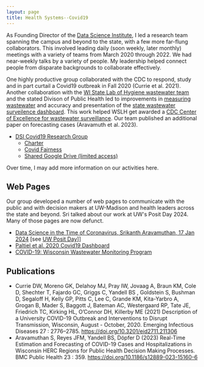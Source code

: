 ```yaml
---
layout: page
title: Health Systems--Covid19
---
```


As Founding Director of the [Data Science Institute](https://datascience.wisc.edu/institute), I led a research team spanning the campus and beyond to the state, with a few more far-flung collaborators. This involved leading daily (soon weekly, later monthly) meetings with a variety of teams from March 2020 through 2022. We had near-weekly talks by a variety of people. My leadership helped connect people from disparate backgrounds to collaborate effectively.

One highly productive group collaborated with the CDC to respond, study and in part curtail a Covid19 outbreak in Fall 2020 (Currie et al. 2021).
Another collaboration with the [WI State Lab of Hygiene wastewater team](https://www.slh.wisc.edu/research/experts/) and the stated Divison of Public Health led to improvements in [measuring wastewater](https://www.slh.wisc.edu/environmental/covid-19-wastewater/) and accuracy and presentation of the [state wastewater surveilence dashboard](https://www.dhs.wisconsin.gov/covid-19/wastewater.htm). This work helped WSLH get awarded a [CDC Center of Excellence for wastewater surveillance](https://www.slh.wisc.edu/wisconsin-named-national-center-of-excellence-for-wastewater-surveillance/).
Our team published an additional paper on forecasting cases (Aravamuth et al. 2023).

- [DSI Covid19 Research Group](https://datascience.wisc.edu/institute/covid19/)
  + [Charter](https://datascience.wisc.edu/institute/covid19/covid19_charter/)
  + [Covid Fairness](https://news.wisc.edu/research-aims-to-give-everyone-a-fair-shot-at-accessing-covid-19-vaccines/)
  + [Shared Google Drive (limited access)](https://drive.google.com/drive/u/1/folders/0AJczAgxVjUJRUk9PVA)
  
Over time, I may add more information on our activities here.
  
## Web Pages

Our group developed a number of web pages to communicate with
the public and with decision makers at UW-Madison and health leaders across the state and beyond. Sri talked about our work at UW's Posit Day 2024. Many of those pages are now defunct.

- [Data Science in the Time of Coronavirus, Srikanth Aravamuthan, 17 Jan 2024](https://connect.doit.wisc.edu/posit-day/) [see [UW Posit Day](https://researchci.it.wisc.edu/data-science-platform-sponsored-events/)]]
- [Paltiel et al. 2020 Covid19 Dashboard](https://connect.doit.wisc.edu/secondary-shock/)
- [COVID-19: Wisconsin Wastewater Monitoring Program](https://www.dhs.wisconsin.gov/covid-19/wastewater.htm)

## Publications

- Currie DW, Moreno GK, Delahoy MJ, Pray IW, Jovaag A, Braun KM, Cole D, Shechter T, Fajardo GC, Griggs C, Yandell BS , Goldstein S, Bushman D, Segaloff H, Kelly GP, Pitts C, Lee C, Grande KM, Kita-Yarbro A, Grogan B, Mader S, Baggott J, Bateman AC, Westergaard RP, Tate JE, Friedrich TC, Kirking HL, O’Connor DH, Killerby ME (2021) Description of a University COVID-19 Outbreak and Interventions to Disrupt Transmission, Wisconsin, August - October, 2020. Emerging Infectious Diseases 27 : 2776–2785.
<https://doi.org/10.3201/eid2711.211306>
- Aravamuthan S, Reyes JFM, Yandell BS, Döpfer D (2023) Real-Time Estimation and Forecasting of COVID-19 Cases and Hospitalizations in Wisconsin HERC Regions for Public Health Decision Making Processes. BMC Public Health 23 : 359. <https://doi.org/10.1186/s12889-023-15160-6>
